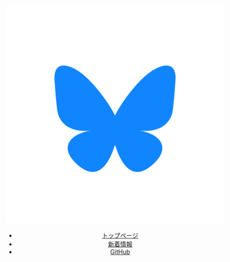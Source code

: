 ﻿<header>
  <a href="https://bsky.app/profile/{{ site.did }}"><img src="/assets/bsky.svg" class="logo" /></a>
  <nav>
    <ul>
      <li><a href="/">トップページ</a></li>
      <li><a href="/blog/">新着情報</a></li>
      <li><a href="https://github.com/morpho-social">GitHub</a></li>
    </ul>
  </nav>
</header>
